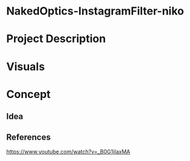 # NakedOptics-InstagramFilter-niko

# Project Description
# Visuals
# Concept
## Idea
## References
https://www.youtube.com/watch?v=_B0G1jIaxMA
